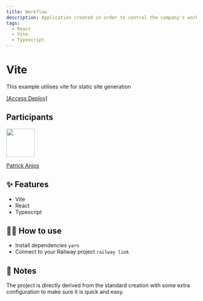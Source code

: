 ```yaml
---
title: Workflow
description: Application created in order to control the company's workflow
tags:
  - React
  - Vite
  - Typescript
---
```


# Vite
This example utilises vite for static site generation

[[Access Deploy]](https://workflow-app-production.up.railway.app/)

## Participants

[<img src="https://avatars.githubusercontent.com/u/69186374?v=4" width="75px;"/>](https://github.com/setxpro)

[Patrick Anjos](https://github.com/setxpro)

## ✨ Features

- Vite
- React
- Typescript

## 💁‍♀️ How to use

- Install dependencies `yarn`
- Connect to your Railway project `railway link`

## 📝 Notes

The project is directly derived from the standard creation with some extra configuration to make sure it is quick and easy.